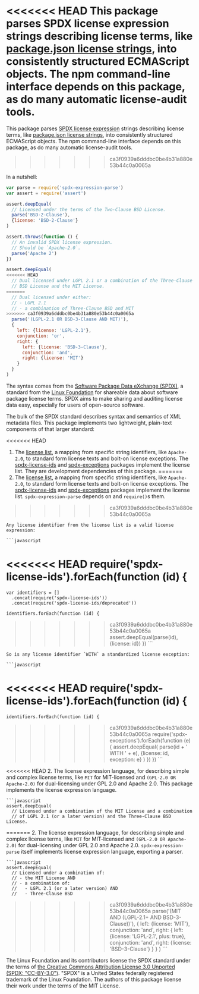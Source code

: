 <<<<<<< HEAD
This package parses SPDX license expression strings describing license terms, like [package.json license strings](https://docs.npmjs.com/files/package.json#license), into consistently structured ECMAScript objects.  The npm command-line interface depends on this package, as do many automatic license-audit tools.
=======
This package parses [SPDX license expression](https://spdx.org/spdx-specification-21-web-version#h.jxpfx0ykyb60) strings describing license terms, like [package.json license strings](https://docs.npmjs.com/files/package.json#license), into consistently structured ECMAScript objects.  The npm command-line interface depends on this package, as do many automatic license-audit tools.
>>>>>>> ca3f0939a6dddbc0be4b31a880e53b44c0a0065a

In a nutshell:

```javascript
var parse = require('spdx-expression-parse')
var assert = require('assert')

assert.deepEqual(
  // Licensed under the terms of the Two-Clause BSD License.
  parse('BSD-2-Clause'),
  {license: 'BSD-2-Clause'}
)

assert.throws(function () {
  // An invalid SPDX license expression.
  // Should be `Apache-2.0`.
  parse('Apache 2')
})

assert.deepEqual(
<<<<<<< HEAD
  // Dual licensed under LGPL 2.1 or a combination of the Three-Clause
  // BSD License and the MIT License.
=======
  // Dual licensed under either:
  // - LGPL 2.1
  // - a combination of Three-Clause BSD and MIT
>>>>>>> ca3f0939a6dddbc0be4b31a880e53b44c0a0065a
  parse('(LGPL-2.1 OR BSD-3-Clause AND MIT)'),
  {
    left: {license: 'LGPL-2.1'},
    conjunction: 'or',
    right: {
      left: {license: 'BSD-3-Clause'},
      conjunction: 'and',
      right: {license: 'MIT'}
    }
  }
)
```

The syntax comes from the [Software Package Data eXchange (SPDX)](https://spdx.org/), a standard from the [Linux Foundation](https://www.linuxfoundation.org) for shareable data about software package license terms.  SPDX aims to make sharing and auditing license data easy, especially for users of open-source software.

The bulk of the SPDX standard describes syntax and semantics of XML metadata files.  This package implements two lightweight, plain-text components of that larger standard:

<<<<<<< HEAD
1.  The [license list](https://spdx.org/licenses), a mapping from specific string identifiers, like `Apache-2.0`, to standard form license texts and bolt-on license exceptions.  The [spdx-license-ids](https://www.npmjs.com/package/spdx-exceptions) and [spdx-exceptions](https://www.npmjs.com/package/spdx-license-ids) packages implement the license list.  They are development dependencies of this package.
=======
1.  The [license list](https://spdx.org/licenses), a mapping from specific string identifiers, like `Apache-2.0`, to standard form license texts and bolt-on license exceptions.  The [spdx-license-ids](https://www.npmjs.com/package/spdx-exceptions) and [spdx-exceptions](https://www.npmjs.com/package/spdx-license-ids) packages implement the license list.  `spdx-expression-parse` depends on and `require()`s them.
>>>>>>> ca3f0939a6dddbc0be4b31a880e53b44c0a0065a

    Any license identifier from the license list is a valid license expression:

    ```javascript
<<<<<<< HEAD
    require('spdx-license-ids').forEach(function (id) {
=======
    var identifiers = []
      .concat(require('spdx-license-ids'))
      .concat(require('spdx-license-ids/deprecated'))

    identifiers.forEach(function (id) {
>>>>>>> ca3f0939a6dddbc0be4b31a880e53b44c0a0065a
      assert.deepEqual(parse(id), {license: id})
    })
    ```

    So is any license identifier `WITH` a standardized license exception:

    ```javascript
<<<<<<< HEAD
    require('spdx-license-ids').forEach(function (id) {
=======
    identifiers.forEach(function (id) {
>>>>>>> ca3f0939a6dddbc0be4b31a880e53b44c0a0065a
      require('spdx-exceptions').forEach(function (e) {
        assert.deepEqual(
          parse(id + ' WITH ' + e),
          {license: id, exception: e}
        )
      })
    })
    ```

<<<<<<< HEAD
2.  The license expression language, for describing simple and complex license terms, like `MIT` for MIT-licensed and `(GPL-2.0 OR Apache-2.0)` for dual-licensing under GPL 2.0 and Apache 2.0.  This package implements the license expression language.

    ```javascript
    assert.deepEqual(
      // Licensed under a combination of the MIT License and a combination
      // of LGPL 2.1 (or a later version) and the Three-Clause BSD License.
=======
2.  The license expression language, for describing simple and complex license terms, like `MIT` for MIT-licensed and `(GPL-2.0 OR Apache-2.0)` for dual-licensing under GPL 2.0 and Apache 2.0.  `spdx-expression-parse` itself implements license expression language, exporting a parser.

    ```javascript
    assert.deepEqual(
      // Licensed under a combination of:
      // - the MIT License AND
      // - a combination of:
      //   - LGPL 2.1 (or a later version) AND
      //   - Three-Clause BSD
>>>>>>> ca3f0939a6dddbc0be4b31a880e53b44c0a0065a
      parse('(MIT AND (LGPL-2.1+ AND BSD-3-Clause))'),
      {
        left: {license: 'MIT'},
        conjunction: 'and',
        right: {
          left: {license: 'LGPL-2.1', plus: true},
          conjunction: 'and',
          right: {license: 'BSD-3-Clause'}
        }
      }
    )
    ```

The Linux Foundation and its contributors license the SPDX standard under the terms of [the Creative Commons Attribution License 3.0 Unported (SPDX: "CC-BY-3.0")](http://spdx.org/licenses/CC-BY-3.0).  "SPDX" is a United States federally registered trademark of the Linux Foundation.  The authors of this package license their work under the terms of the MIT License.

